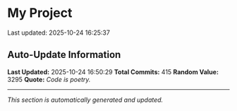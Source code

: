 # My Project


Last updated: 2025-10-24 16:25:37






































































































































































































































































































































































































































































































































































































































































































































































































































## Auto-Update Information

**Last Updated:** 2025-10-24 16:50:29
**Total Commits:** 415
**Random Value:** 3295
**Quote:** _Code is poetry._

---
_This section is automatically generated and updated._